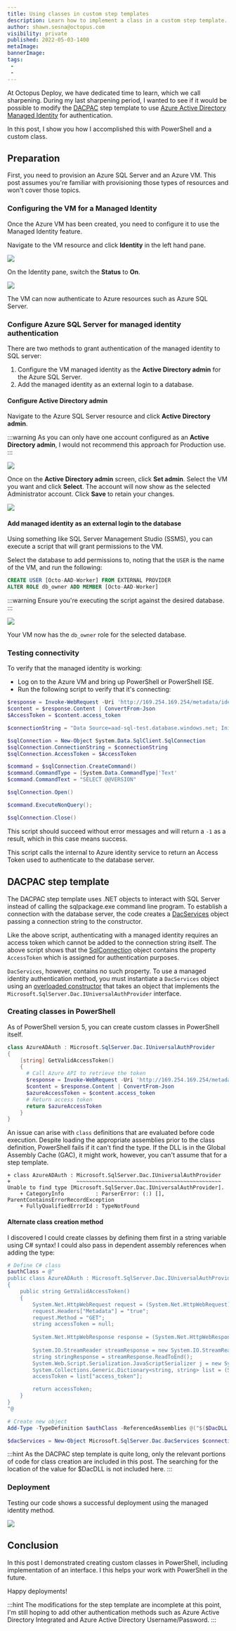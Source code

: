 ```yaml
---
title: Using classes in custom step templates
description: Learn how to implement a class in a custom step template.
author: shawn.sesna@octopus.com
visibility: private
published: 2022-05-03-1400
metaImage: 
bannerImage: 
tags:
 - 
 - 
---
```


At Octopus Deploy, we have dedicated time to learn, which we call sharpening.  During my last sharpening period, I wanted to see if it would be possible to modify the [DACPAC](https://library.octopus.com/step-templates/e4a60d6f-036f-425d-a3f7-793034fc0f49/actiontemplate-sql-deploy-dacpac-from-package-parameter) step template to use [Azure Active Directory Managed Identity](https://docs.microsoft.com/en-us/azure/active-directory/managed-identities-azure-resources/overview) for authentication.  

In this post, I show you how I accomplished this with PowerShell and a custom class.

## Preparation
First, you need to provision an Azure SQL Server and an Azure VM.  This post assumes you're familiar with provisioning those types of resources and won't cover those topics.

### Configuring the VM for a Managed Identity
Once the Azure VM has been created, you need to configure it to use the Managed Identity feature.  

Navigate to the VM resource and click **Identity** in the left hand pane.

![](azure-vm-identity.png)

On the Identity pane, switch the **Status** to **On**.

![](azure-vm-managed-identity.png)

The VM can now authenticate to Azure resources such as Azure SQL Server.

### Configure Azure SQL Server for managed identity authentication
There are two methods to grant authentication of the managed identity to SQL server:

1. Configure the VM managed identity as the **Active Directory admin** for the Azure SQL Server.
1. Add the managed identity as an external login to a database.

#### Configure Active Directory admin
Navigate to the Azure SQL Server resource and click **Active Directory admin**.

:::warning
As you can only have one account configured as an **Active Directory admin**, I would not recommend this approach for Production use.
:::

![](azure-sql-aad-admin.png)

Once on the **Active Directory admin** screen, click **Set admin**.  Select the VM you want and click **Select**.  The account will now show as the selected Administrator account. Click **Save** to retain your changes.

![](azure-sql-select-admin.png)

#### Add managed identity as an external login to the database
Using something like SQL Server Management Studio (SSMS), you can execute a script that will grant permissions to the VM.  

Select the database to add permissions to, noting that the `USER` is the name of the VM, and run the following:

``` sql
CREATE USER [Octo-AAD-Worker] FROM EXTERNAL PROVIDER
ALTER ROLE db_owner ADD MEMBER [Octo-AAD-Worker]
```

:::warning
Ensure you're executing the script against the desired database.
:::

![](azure-sql-user-script.png)

Your VM now has the `db_owner` role for the selected database.

### Testing connectivity
To verify that the managed identity is working: 

- Log on to the Azure VM and bring up PowerShell or PowerShell ISE.  
- Run the following script to verify that it's connecting:

``` PowerShell
$response = Invoke-WebRequest -Uri 'http://169.254.169.254/metadata/identity/oauth2/token?api-version=2018-02-01&resource=https%3A%2F%2Fdatabase.windows.net%2F' -Method GET -Headers @{Metadata="true"}
$content = $response.Content | ConvertFrom-Json
$AccessToken = $content.access_token

$connectionString = "Data Source=aad-sql-test.database.windows.net; Initial Catalog=TestDB2;"

$sqlConnection = New-Object System.Data.SqlClient.SqlConnection
$sqlConnection.ConnectionString = $connectionString
$sqlConnection.AccessToken = $AccessToken

$command = $sqlConnection.CreateCommand()
$command.CommandType = [System.Data.CommandType]'Text'
$command.CommandText = "SELECT @@VERSION"

$sqlConnection.Open()

$command.ExecuteNonQuery();

$sqlConnection.Close()
```
This script should succeed without error messages and will return a `-1` as a result, which in this case means success.

This script calls the internal to Azure identity service to return an Access Token used to authenticate to the database server.

## DACPAC step template

The DACPAC step template uses .NET objects to interact with SQL Server instead of calling the sqlpackage.exe command line program.  To establish a connection with the database server, the code creates a [DacServices](https://docs.microsoft.com/en-us/dotnet/api/microsoft.sqlserver.dac.dacservices?view=sql-dacfx-150) object passing a connection string to the constructor.  

Like the above script, authenticating with a managed identity requires an access token which cannot be added to the connection string itself.  The above script shows that the [SqlConnection](https://docs.microsoft.com/en-us/dotnet/api/system.data.sqlclient.sqlconnection?view=dotnet-plat-ext-5.0) object contains the property `AccessToken` which is assigned for authentication purposes.  

`DacServices`, however, contains no such property.  To use a managed identity authentication method, you must instantiate a `DacServices` object using an [overloaded constructor](https://docs.microsoft.com/en-us/dotnet/api/microsoft.sqlserver.dac.dacservices.-ctor?view=sql-dacfx-150#Microsoft_SqlServer_Dac_DacServices__ctor_System_String_Microsoft_SqlServer_Dac_IUniversalAuthProvider_) that takes an object that implements the `Microsoft.SqlServer.Dac.IUniversalAuthProvider` interface.

### Creating classes in PowerShell
As of PowerShell version 5, you can create custom classes in PowerShell itself.

```PowerShell
class AzureADAuth : Microsoft.SqlServer.Dac.IUniversalAuthProvider
{
	[string] GetValidAccessToken()
    {
      # Call Azure API to retrieve the token
      $response = Invoke-WebRequest -Uri 'http://169.254.169.254/metadata/identity/oauth2/token?api-version=2018-02-01&resource=https%3A%2F%2Fdatabase.windows.net%2F' -Method GET -Headers @{Metadata="true"} -UseBasicParsing
      $content = $response.Content | ConvertFrom-Json
      $azureAccessToken = $content.access_token
      # Return access token
      return $azureAccessToken
    }
}
```

An issue can arise with `class` definitions that are evaluated before code execution.  Despite loading the appropriate assemblies prior to the class definition, PowerShell fails if it can't find the type.  If the DLL is in the Global Assembly Cache (GAC), it might work, however, you can't assume that for a step template.

```
+ class AzureADAuth : Microsoft.SqlServer.Dac.IUniversalAuthProvider
+                     ~~~~~~~~~~~~~~~~~~~~~~~~~~~~~~~~~~~~~~~~~~~~~~
Unable to find type [Microsoft.SqlServer.Dac.IUniversalAuthProvider].
    + CategoryInfo          : ParserError: (:) [], ParentContainsErrorRecordException
    + FullyQualifiedErrorId : TypeNotFound
```

#### Alternate class creation method
I discovered I could create classes by defining them first in a string variable using C# syntax! I could also pass in dependent assembly references when adding the type:

``` Powershell
# Define C# class
$authClass = @"
public class AzureADAuth : Microsoft.SqlServer.Dac.IUniversalAuthProvider
{
	public string GetValidAccessToken()
    {
    	System.Net.HttpWebRequest request = (System.Net.HttpWebRequest)System.Net.WebRequest.Create("http://169.254.169.254/metadata/identity/oauth2/token?api-version=2018-02-01&resource=https://database.windows.net/");
		request.Headers["Metadata"] = "true";
		request.Method = "GET";
		string accessToken = null;
        
        System.Net.HttpWebResponse response = (System.Net.HttpWebResponse)request.GetResponse();
        
        System.IO.StreamReader streamResponse = new System.IO.StreamReader(response.GetResponseStream());
        string stringResponse = streamResponse.ReadToEnd();
        System.Web.Script.Serialization.JavaScriptSerializer j = new System.Web.Script.Serialization.JavaScriptSerializer();
        System.Collections.Generic.Dictionary<string, string> list = (System.Collections.Generic.Dictionary<string, string>) j.Deserialize(stringResponse, typeof(System.Collections.Generic.Dictionary<string, string>));
        accessToken = list["access_token"];

		return accessToken;
    }
}
"@

# Create new object
Add-Type -TypeDefinition $authClass -ReferencedAssemblies @("$($DacDLL.FullName)", "System.Net", "System.Web.Extensions", "System.Collections")

$dacServices = New-Object Microsoft.SqlServer.Dac.DacServices $connectionString, $azureAuth
```

:::hint
As the DACPAC step template is quite long, only the relevant portions of code for class creation are included in this post.  The searching for the location of the value for $DacDLL is not included here.
:::

### Deployment
Testing our code shows a successful deployment using the managed identity method.

![](octopus-deployment.png)

## Conclusion
In this post I demonstrated creating custom classes in PowerShell, including implementation of an interface.  I this helps your work with PowerShell in the future.

Happy deployments!

:::hint
The modifications for the step template are incomplete at this point, I'm still hoping to add other authentication methods such as Azure Active Directory Integrated and Azure Active Directory Username/Password.
:::

